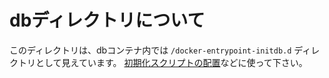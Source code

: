 # dbディレクトリについて

このディレクトリは、dbコンテナ内では `/docker-entrypoint-initdb.d` ディレクトリとして見えています。
[初期化スクリプトの配置](https://arc.net/l/quote/lekpcpdm)などに使って下さい。
